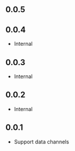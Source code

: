 ## 0.0.5
## 0.0.4

- Internal

## 0.0.3

- Internal

## 0.0.2

- Internal

## 0.0.1

- Support data channels


